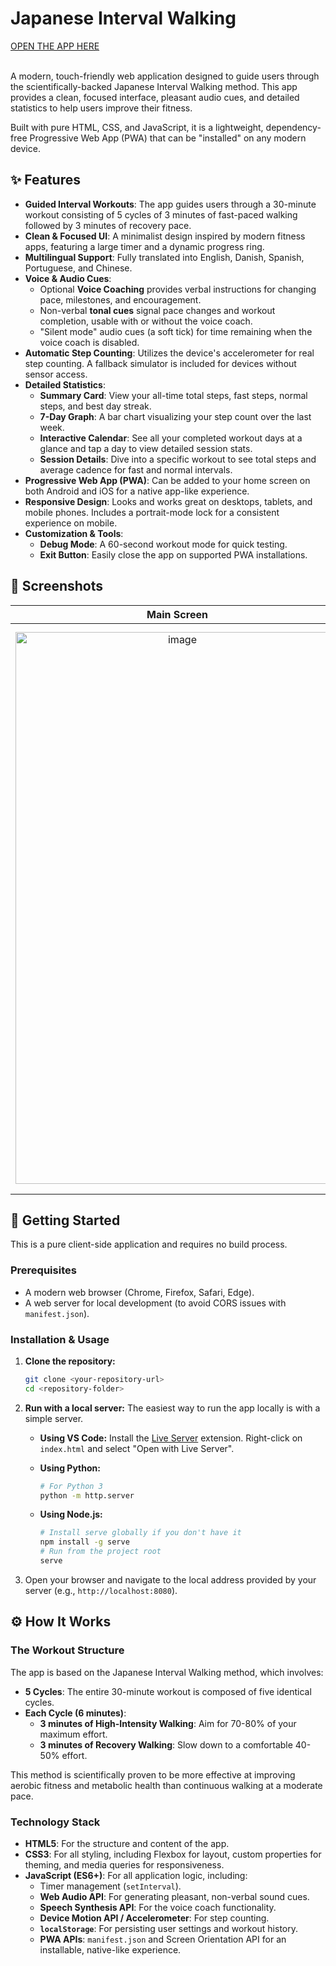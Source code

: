 # Japanese Interval Walking

<div align="left">
  <a href="https://htmlpreview.github.io/?https://raw.githubusercontent.com/tin2tin/Japanese_Interval_Walking/master/index.html">OPEN THE APP HERE</a><br><br>
</div>

A modern, touch-friendly web application designed to guide users through the scientifically-backed Japanese Interval Walking method. This app provides a clean, focused interface, pleasant audio cues, and detailed statistics to help users improve their fitness.

Built with pure HTML, CSS, and JavaScript, it is a lightweight, dependency-free Progressive Web App (PWA) that can be "installed" on any modern device.

## ✨ Features

- **Guided Interval Workouts**: The app guides users through a 30-minute workout consisting of 5 cycles of 3 minutes of fast-paced walking followed by 3 minutes of recovery pace.
- **Clean & Focused UI**: A minimalist design inspired by modern fitness apps, featuring a large timer and a dynamic progress ring.
- **Multilingual Support**: Fully translated into English, Danish, Spanish, Portuguese, and Chinese.
- **Voice & Audio Cues**:
    - Optional **Voice Coaching** provides verbal instructions for changing pace, milestones, and encouragement.
    - Non-verbal **tonal cues** signal pace changes and workout completion, usable with or without the voice coach.
    - "Silent mode" audio cues (a soft tick) for time remaining when the voice coach is disabled.
- **Automatic Step Counting**: Utilizes the device's accelerometer for real step counting. A fallback simulator is included for devices without sensor access.
- **Detailed Statistics**:
    - **Summary Card**: View your all-time total steps, fast steps, normal steps, and best day streak.
    - **7-Day Graph**: A bar chart visualizing your step count over the last week.
    - **Interactive Calendar**: See all your completed workout days at a glance and tap a day to view detailed session stats.
    - **Session Details**: Dive into a specific workout to see total steps and average cadence for fast and normal intervals.
- **Progressive Web App (PWA)**: Can be added to your home screen on both Android and iOS for a native app-like experience.
- **Responsive Design**: Looks and works great on desktops, tablets, and mobile phones. Includes a portrait-mode lock for a consistent experience on mobile.
- **Customization & Tools**:
    - **Debug Mode**: A 60-second workout mode for quick testing.
    - **Exit Button**: Easily close the app on supported PWA installations.

## 📸 Screenshots

| Main Screen | Main Screen | Statistics, Calendar & Session Details | About | Settings |
| :---: | :---: | :---: | :---: | :---: |
| <img width="518" height="883" alt="image" src="https://github.com/user-attachments/assets/74b4a73a-46d2-4290-86c7-227f9ddf4972" /> | <img width="513" height="889" alt="image" src="https://github.com/user-attachments/assets/0d067d25-4506-4051-a787-eee5bb4e14b3" /> | <<img width="517" height="886" alt="image" src="https://github.com/user-attachments/assets/5a92db25-bb22-4eef-898f-5f992fb6f8c7" /> | <img width="518" height="887" alt="image" src="https://github.com/user-attachments/assets/d39f244a-981a-4b71-9c88-16e48dce0aea" /> | <img width="517" height="887" alt="image" src="https://github.com/user-attachments/assets/72b0773c-f81f-4f8d-8504-effb3520f1ac" /> |


## 🚀 Getting Started

This is a pure client-side application and requires no build process.

### Prerequisites

- A modern web browser (Chrome, Firefox, Safari, Edge).
- A web server for local development (to avoid CORS issues with `manifest.json`).

### Installation & Usage

1.  **Clone the repository:**
    ```sh
    git clone <your-repository-url>
    cd <repository-folder>
    ```

2.  **Run with a local server:**
    The easiest way to run the app locally is with a simple server.
    
    *   **Using VS Code:** Install the [Live Server](https://marketplace.visualstudio.com/items?itemName=ritwickdey.LiveServer) extension. Right-click on `index.html` and select "Open with Live Server".
    
    *   **Using Python:**
        ```sh
        # For Python 3
        python -m http.server
        ```

    *   **Using Node.js:**
        ```sh
        # Install serve globally if you don't have it
        npm install -g serve
        # Run from the project root
        serve
        ```

3.  Open your browser and navigate to the local address provided by your server (e.g., `http://localhost:8080`).

## ⚙️ How It Works

### The Workout Structure

The app is based on the Japanese Interval Walking method, which involves:
- **5 Cycles**: The entire 30-minute workout is composed of five identical cycles.
- **Each Cycle (6 minutes)**:
    - **3 minutes of High-Intensity Walking**: Aim for 70-80% of your maximum effort.
    - **3 minutes of Recovery Walking**: Slow down to a comfortable 40-50% effort.

This method is scientifically proven to be more effective at improving aerobic fitness and metabolic health than continuous walking at a moderate pace.

### Technology Stack

- **HTML5**: For the structure and content of the app.
- **CSS3**: For all styling, including Flexbox for layout, custom properties for theming, and media queries for responsiveness.
- **JavaScript (ES6+)**: For all application logic, including:
    - Timer management (`setInterval`).
    - **Web Audio API**: For generating pleasant, non-verbal sound cues.
    - **Speech Synthesis API**: For the voice coach functionality.
    - **Device Motion API / Accelerometer**: For step counting.
    - **`localStorage`**: For persisting user settings and workout history.
    - **PWA APIs**: `manifest.json` and Screen Orientation API for an installable, native-like experience.






